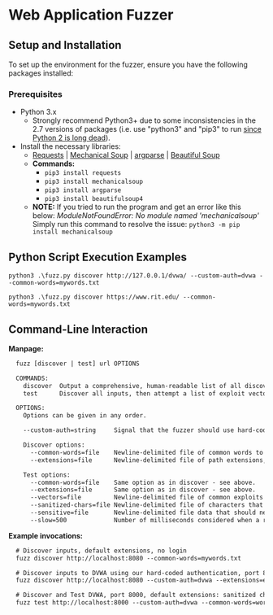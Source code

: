 
# Web Application Fuzzer

## Setup and Installation

To set up the environment for the fuzzer, ensure you have the following packages installed:

### Prerequisites

* Python 3.x
  * Strongly recommend Python3+ due to some inconsistencies in the 2.7 versions of packages (i.e. use "python3" and "pip3" to run [since Python 2 is long dead](https://www.python.org/doc/sunset-python-2/)).
* Install the necessary libraries:
  * [Requests](http://docs.python-requests.org/en/latest/)  |  [Mechanical Soup](https://github.com/MechanicalSoup/MechanicalSoup)  |  [argparse](https://docs.python.org/3/library/argparse.html)  |  [Beautiful Soup](https://pypi.org/project/beautifulsoup4/)
  * **Commands:**
    * `pip3 install requests`
    * `pip3 install mechanicalsoup`
    * `pip3 install argparse`
    * `pip3 install beautifulsoup4`
  * **NOTE:**	If you tried to run the program and get an error like this below:
    *ModuleNotFoundError: No module named 'mechanicalsoup'*
    Simply run this command to resolve the issue:  `python3 -m pip install mechanicalsoup`

## Python Script Execution Examples

`python3 .\fuzz.py discover http://127.0.0.1/dvwa/ --custom-auth=dvwa --common-words=mywords.txt`

`python3 .\fuzz.py discover https://www.rit.edu/ --common-words=mywords.txt`

## Command-Line Interaction

**Manpage:**

```txt
  fuzz [discover | test] url OPTIONS

  COMMANDS:
    discover  Output a comprehensive, human-readable list of all discovered inputs to the system. Techniques include both crawling and guessing.
    test      Discover all inputs, then attempt a list of exploit vectors on those inputs. Report anomalies that could be vulnerabilities.

  OPTIONS:
    Options can be given in any order.

    --custom-auth=string     Signal that the fuzzer should use hard-coded authentication for a specific application (e.g. dvwa).

    Discover options:
      --common-words=file    Newline-delimited file of common words to be used in page guessing. Required.
      --extensions=file      Newline-delimited file of path extensions, e.g. ".php". Optional. Defaults to ".php" and the empty string if not specified

    Test options:
      --common-words=file    Same option as in discover - see above.
      --extensions=file      Same option as in discover - see above.
      --vectors=file         Newline-delimited file of common exploits to vulnerabilities. Required.
      --sanitized-chars=file Newline-delimited file of characters that should be sanitized from inputs. Defaults to just < and >
      --sensitive=file       Newline-delimited file data that should never be leaked. It's assumed that this data is in the application's database (e.g. test data), but is not reported in any response. Required.
      --slow=500             Number of milliseconds considered when a response is considered "slow". Optional. Default is 500 milliseconds
```

**Example invocations:**

```txt
  # Discover inputs, default extensions, no login
  fuzz discover http://localhost:8080 --common-words=mywords.txt

  # Discover inputs to DVWA using our hard-coded authentication, port 8080
  fuzz discover http://localhost:8080 --custom-auth=dvwa --extensions=extensions.txt --common-words=mywords.txt

  # Discover and Test DVWA, port 8000, default extensions: sanitized characters, extensions and slow threshold
  fuzz test http://localhost:8000 --custom-auth=dvwa --common-words=words.txt --vectors=vectors.txt --sensitive=creditcards.txt
```
